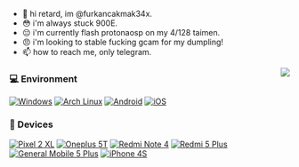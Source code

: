 - 👋 hi retard, im @furkancakmak34x.
- 😳 i'm always stuck 900E.
- 😔 i'm currently flash protonaosp on my 4/128 taimen.
- 😠 i'm looking to stable fucking gcam for my dumpling!
- 📫 how to reach me, only telegram.

<img align="right" src="https://github-readme-stats.vercel.app/api?username=furkancakmak34x&include_all_commits=true&show_icons=true&theme=buefy&count_private=true&hide_border=true" />

### 💻 Environment
[![Windows](https://img.shields.io/badge/Windows-00BBFF?style=flat-square&logo=Windows&logoColor=FFFFFF&labelColor=00BBFF)](https://www.microsoft.com/windows11)
[![Arch Linux](https://img.shields.io/badge/Arch%20Linux-008BFF?style=flat-square&logo=arch-linux&logoColor=FFFFFF&labelColor=008BFF)](https://archlinux.org)
[![Android](https://img.shields.io/badge/Android-00C000?style=flat-square&logo=android&logoColor=FFFFFF&labelColor=00C000)](https://www.android.com/android-12/)
[![iOS](https://img.shields.io/badge/iOS-4F4F4F?style=flat-square&logo=apple&logoColor=FFFFFF&labelColor=4F4F4F)](https://www.apple.com)

### 📱 Devices
[![Pixel 2 XL](https://img.shields.io/badge/Google-Pixel%202%20XL-blue)](https://store.google.com/)
[![Oneplus 5T](https://img.shields.io/badge/Oneplus-5T-red)](https://www.oneplus.com/)
[![Redmi Note 4](https://img.shields.io/badge/Xiaomi-Redmi%20Note%204-orange)](https://www.mi.com/)
[![Redmi 5 Plus](https://img.shields.io/badge/Xiaomi-Redmi%205%20Plus-orange)](https://www.mi.com/)
[![General Mobile 5 Plus](https://img.shields.io/badge/General%20Mobile-GM%205%20Plus-yellow)](https://www.generalmobile.com/)
[![iPhone 4S](https://img.shields.io/badge/iPhone-4S-black)](https://www.apple.com/)
